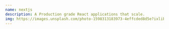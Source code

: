 ```yaml
---
name: nextjs
description: A Production grade React applications that scale.
img: https://images.unsplash.com/photo-1598313183973-4effcded8d5e?ixlib=rb-1.2.1&ixid=eyJhcHBfaWQiOjEyMDd9&auto=format&fit=crop&w=675&q=80
---
```

